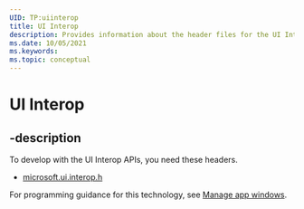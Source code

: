 ```yaml
---
UID: TP:uiinterop
title: UI Interop
description: Provides information about the header files for the UI Interop APIs.
ms.date: 10/05/2021
ms.keywords: 
ms.topic: conceptual
---
```


# UI Interop

## -description

To develop with the UI Interop APIs, you need these headers.

 * [microsoft.ui.interop.h](../microsoft.ui.interop/index.md)

For programming guidance for this technology, see [Manage app windows](/windows/apps/windows-app-sdk/windowing/windowing-overview).
